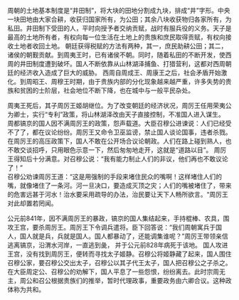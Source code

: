 周朝的土地基本制度是“井田制”，将大块的田地分割成九块，排成“井”字形。中央一块田地由大家合耕，收获归国家所有，为公田；其余八块收获物归各家所有，为私田。井田制下受田的人，平时向授予者交纳贡赋，战时有服兵役的义务。天子是最高的土地所有者，有权向每一位生活在土地上的贵族和庶民取得贡赋，有权向接收土地者收回土地。
朝廷获得税赋的方法有两种，其一，庶民助耕公田；其二，诸侯的朝觐贡献。到周夷王时，已有诸侯不朝。同时，随着私田的不断开发，使西周的井田制度遭到破坏。国人不断依靠从山林湖泽捕鱼、打猎营利，这都对西周朝廷的经济收入造成了巨大的威胁。
西周自周成王、周康王之后，社会矛盾开始激化。到周昭王、周穆王时期，由于贵族内部的分化现象越来越严重，许多失势的贵族和贫困的士阶层，社会地位不断下降，也在城中与一般平民杂处。

周夷王死后，其子周厉王姬胡继位。为了改变朝廷的经济状况，周厉王任用荣夷公为卿士，实行“专利”政策，将山林湖泽改由天子直接控制，不准国人进入谋生。
周都镐京的国人因不满周厉王的政策，怨声载道。大臣召穆公进谏说：人们已经受不了了，都在议论纷纷。周厉王又命令卫巫监谤，禁止国人谈论国事，违者杀戮。
在周厉王的高压政策下，国人不敢在公开场合议论朝政。人们在路上碰到熟人，也不敢交谈招呼，只用眼色示意一下，然后匆匆地走开，这就是“道路以目”。  周厉王得知后十分满意。对召穆公说：“我有能力制止人们的非议，他们再也不敢议论了！”  
召穆公劝谏周厉王道：“这是用强制的手段来堵住民众的嘴啊！这样堵住人们的嘴，就像堵住了一条河。河一旦决口，要造成灭顶之灾；人们的嘴被堵住了，带来的危害远甚于河水！治水要采用疏导的办法，治民要让天下人畅所欲言。“周厉王对此却置若罔闻。

公元前841年，因不满周厉王的暴政，镐京的国人集结起来，手持棍棒、农具，围攻王宫，要杀周厉王。周厉王下令调兵遣将。臣下回答说：“我们周朝寓兵于国人，国人就是兵，兵就是国人。国人都暴动了，还能调集谁呢？”周厉王带领亲信逃离镐京，沿渭水河岸，一直逃到彘， 并于公元前828年病死于该地。 
国人攻进王宫，没有找到周厉王，便转而寻找太子姬静。召穆公将姬静藏了起来，国人围住召穆公家，要召穆公交出太子，召穆公以其子代王太子，国人把召穆公之子杀之。
在大臣周定公、召穆公的劝解下，国人平息了一些怨恨，纷纷离去。此时宗周无主，周公和召公根据贵族们的推举，暂时代理政事，重要政务由六卿合议。这种政体称为共和。
